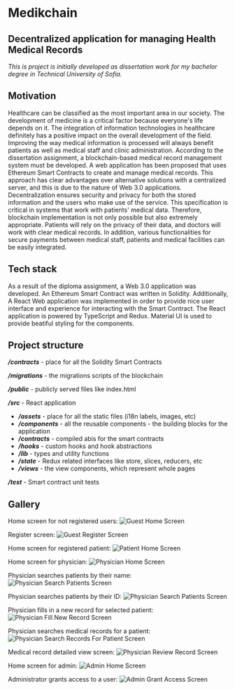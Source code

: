 # Medikchain
## Decentralized application for managing Health Medical Records

_This is project is initially developed as dissertation work for my bachelor degree in Technical University of Sofia._

## Motivation

Healthcare can be classified as the most important area in our society. The development of medicine is a critical factor
because everyone's life depends on it. The integration of information technologies in healthcare definitely has a
positive impact on the overall development of the field. Improving the way medical information is processed will always
benefit patients as well as medical staff and clinic administration. According to the dissertation assignment, a
blockchain-based medical record management system must be developed. A web application has been proposed that uses
Ethereum Smart Contracts to create and manage medical records. This approach has clear advantages over alternative
solutions with a centralized server, and this is due to the nature of Web 3.0 applications. Decentralization ensures
security and privacy for both the stored information and the users who make use of the service. This specification is
critical in systems that work with patients' medical data. Therefore, blockchain implementation is not only possible but
also extremely appropriate. Patients will rely on the privacy of their data, and doctors will work with clear medical
records. In addition, various functionalities for secure payments between medical staff, patients and medical facilities
can be easily integrated.

## Tech stack

As a result of the diploma assignment, a Web 3.0 application was developed. An Ethereum Smart Contract was written in
Solidity. Additionally, A React Web application was implemented in order to provide nice user interface and experience
for interacting with the Smart Contract.
The React application is powered by TypeScript and Redux.
Material UI is used to provide beatiful styling for the components.

## Project structure

_**/contracts**_ - place for all the Solidity Smart Contracts

_**/migrations**_ - the migrations scripts of the blockchain

_**/public**_ - publicly served files like index.html

_**/src**_ - React application
 - _**/assets**_ - place for all the static files (i18n labels, images, etc)
 - _**/components**_ - all the reusable components - the building blocks for the application
 - _**/contracts**_ - compiled abis for the smart contracts 
 - _**/hooks**_ - custom hooks and hook abstractions
 - _**/lib**_ - types and utility functions
 - _**/state**_ - Redux related interfaces like store, slices, reducers, etc
 - _**/views**_ - the view components, which represent whole pages

_**/test**_ - Smart contract unit tests

## Gallery

Home screen for not registered users:
![Guest Home Screen](/screenshots/guest-home-screen.png)

Register screen:
![Guest Register Screen](/screenshots/guest-register-screen.png)

Home screen for registered patient:
![Patient Home Screen](/screenshots/patient-home-screen.png)

Home screen for physician:
![Physician Home Screen](/screenshots/physician-home-screen.png)

Physician searches patients by their name:
![Physician Search Patients Screen](/screenshots/physician-search-patients-by-name-screen.png)

Physician searches patients by their ID:
![Physician Search Patients Screen](/screenshots/physician-search-patients-by-id-screen.png)

Physician fills in a new record for selected patient:
![Physician Fill New Record Screen](/screenshots/physician-fill-new-record-screen.png)

Physician searches medical records for a patient:
![Physician Search Records For Patient Screen](/screenshots/physician-search-records-screen.png)

Medical record detailed view screen: 
![Physician Review Record Screen](/screenshots/physician-review-record-screen.png)

Home screen for admin: 
![Admin Home Screen](/screenshots/admin-home-screen.png)

Administrator grants access to a user:
![Admin Grant Access Screen](/screenshots/admin-grant-access-screen.png)

